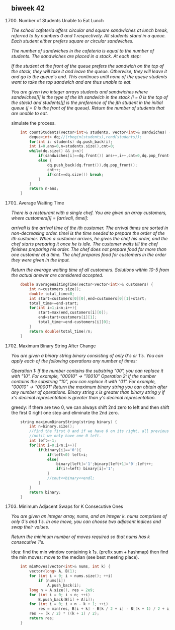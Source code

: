## biweek 42

1700. Number of Students Unable to Eat Lunch

<em>
The school cafeteria offers circular and square sandwiches at lunch break, referred to by numbers 0 and 1 respectively. All students stand in a queue. Each student either prefers square or circular sandwiches.

The number of sandwiches in the cafeteria is equal to the number of students. The sandwiches are placed in a stack. At each step:

If the student at the front of the queue prefers the sandwich on the top of the stack, they will take it and leave the queue.
Otherwise, they will leave it and go to the queue's end.
This continues until none of the queue students want to take the top sandwich and are thus unable to eat.

You are given two integer arrays students and sandwiches where sandwiches[i] is the type of the i​​​​​​th sandwich in the stack (i = 0 is the top of the stack) and students[j] is the preference of the j​​​​​​th student in the initial queue (j = 0 is the front of the queue). Return the number of students that are unable to eat.
</em>

simulate the process.

```cpp
    int countStudents(vector<int>& students, vector<int>& sandwiches) {
        deque<int> dq;//(rbegin(students),rend(students));
        for(int i: students) dq.push_back(i);
        int i=0,ans=0,n=students.size(),cnt=0;
        while(dq.size() && i<n){
            if(sandwiches[i]==dq.front()) ans++,i++,cnt=0,dq.pop_front();
            else {
                dq.push_back(dq.front()),dq.pop_front();
                cnt++;
                if(cnt==dq.size()) break;
            }
        }
        return n-ans;
    }
```

1701. Average Waiting Time
<em>
There is a restaurant with a single chef. You are given an array customers, where customers[i] = [arrivali, timei]:

arrivali is the arrival time of the ith customer. The arrival times are sorted in non-decreasing order.
timei is the time needed to prepare the order of the ith customer.
When a customer arrives, he gives the chef his order, and the chef starts preparing it once he is idle. The customer waits till the chef finishes preparing his order. The chef does not prepare food for more than one customer at a time. The chef prepares food for customers in the order they were given in the input.

Return the average waiting time of all customers. Solutions within 10-5 from the actual answer are considered accepted.
</em>

```cpp
    double averageWaitingTime(vector<vector<int>>& customers) {
        int n=customers.size();
        double total_time=0;
        int start=customers[0][0],end=customers[0][1]+start;
        total_time+=end-start;
        for(int i=1;i<n;i++){
            start=max(end,customers[i][0]); 
            end=start+customers[i][1];
            total_time+=end-customers[i][0];
        }
        return double(total_time)/n;
    }
```

1702. Maximum Binary String After Change
<em>
You are given a binary string binary consisting of only 0's or 1's. You can apply each of the following operations any number of times:

Operation 1: If the number contains the substring "00", you can replace it with "10".
For example, "00010" -> "10010"
Operation 2: If the number contains the substring "10", you can replace it with "01".
For example, "00010" -> "00001"
Return the maximum binary string you can obtain after any number of operations. Binary string x is greater than binary string y if x's decimal representation is greater than y's decimal representation.

</em>

greedy: if there are two 0, we can always shift 2nd zero to left and then shift the first 0 right one step and eliminate the 2nd zero.

```cpp
    string maximumBinaryString(string binary) {
        int n=binary.size();
        //find the first 0 and if we have 0 on its right, all previous becomes 1
        //until we only have one 0 left.
        int left=-1;
        for(int i=0;i<n;i++){
            if(binary[i]=='0'){
                if(left<0) left=i;
                else{
                    binary[left]='1';binary[left+1]='0';left++;
                    if(i!=left) binary[i]='1';
                }
                //cout<<binary<<endl;
            }
        }
        return binary;
    }
```

1703. Minimum Adjacent Swaps for K Consecutive Ones
<em>
You are given an integer array, nums, and an integer k. nums comprises of only 0's and 1's. In one move, you can choose two adjacent indices and swap their values.

Return the minimum number of moves required so that nums has k consecutive 1's.
</em>

idea: find the min window containing k 1s. (prefix sum + hashmap)
then find the min moves: move to the median (see best meeting place).

```cpp
    int minMoves(vector<int>& nums, int k) {
        vector<long> A, B(1);
        for (int i = 0; i < nums.size(); ++i)
            if (nums[i])
                A.push_back(i);
        long n = A.size(), res = 2e9;
        for (int i = 0; i < n; ++i)
            B.push_back(B[i] + A[i]);
        for (int i = 0; i < n - k + 1; ++i)
            res = min(res, B[i + k] - B[k / 2 + i] - B[(k + 1) / 2 + i] + B[i]);
        res -= (k / 2) * ((k + 1) / 2);
        return res;
    }
```
	

 
 